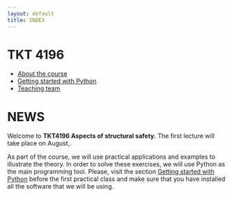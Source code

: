 ```yaml
---
layout: default
title: INDEX
---
```


# TKT 4196

- [About the course](about)
- [Getting started with Python](py_guide)
- [Teaching team](team)


# NEWS
Welcome to __TKT4196 Aspects of structural safety.__ The first lecture will take place on August,.

As part of the course, we will use practical applications and examples to illustrate the theory. In order to solve these exercises, we will use Python as the main programming tool. Please, visit the section [Getting started with Python](py_guide) before the first practical class and make sure that you have installed all the software that we will be using.
